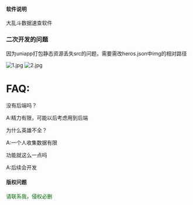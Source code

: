 #### 软件说明
大乱斗数据速查软件

### 二次开发的问题
因为uniapp打包静态资源丢失src的问题，需要需改heros.json中img的相对路径

![1.jpg](https://p.sda1.dev/12/86ae79c4f1de8fdb35cfabed8812e1fe/1.jpg)
![2.jpg](https://p.sda1.dev/12/69aec5026c3d448d795b7004f7779015/2.jpg)

# FAQ:
没有后端吗？

A:精力有限，可能以后考虑用到后端

为什么英雄不全？

A:一个人收集数据有限

功能就这么一点吗

A:后续会开发


#### 版权问题

<font color="#006600">请联系我，侵权必删</font>




